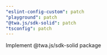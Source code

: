 ```yaml
---
"eslint-config-custom": patch
"playground": patch
"@twa.js/sdk-solid": patch
"tsconfig": patch
---
```


Implement @twa.js/sdk-solid package
